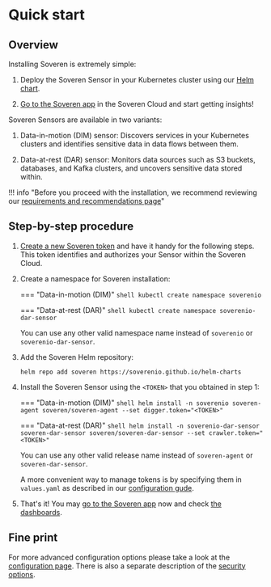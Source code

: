 # Quick start

## Overview

Installing Soveren is extremely simple:

1. Deploy the Soveren Sensor in your Kubernetes cluster using our [Helm chart](https://github.com/soverenio/helm-charts/).

2. [Go to the Soveren app](https://app.soveren.io/) in the Soveren Cloud and start getting insights!

Soveren Sensors are available in two variants:

1. Data-in-motion (DIM) sensor: Discovers services in your Kubernetes clusters and identifies sensitive data in data flows between them.

2. Data-at-rest (DAR) sensor: Monitors data sources such as S3 buckets, databases, and Kafka clusters, and uncovers sensitive data stored within.

!!! info "Before you proceed with the installation, we recommend reviewing our [requirements and recommendations page](../../architecture/infrastructure-fit/)"

## Step-by-step procedure

1. [Create a new Soveren token](../../administration/managing-sensors#creating-sensors) and have it handy for the following steps. This token identifies and authorizes your Sensor within the Soveren Cloud.


2. Create a namespace for Soveren installation:

    === "Data-in-motion (DIM)"
        ```shell
        kubectl create namespace soverenio
        ```

    === "Data-at-rest (DAR)"
        ```shell
        kubectl create namespace soverenio-dar-sensor
        ```

    You can use any other valid namespace name instead of `soverenio` or `soverenio-dar-sensor`.


3. Add the Soveren Helm repository:
    ```shell
    helm repo add soveren https://soverenio.github.io/helm-charts
    ```


4. Install the Soveren Sensor using the `<TOKEN>` that you obtained in step 1:

    === "Data-in-motion (DIM)"
        ```shell
        helm install -n soverenio soveren-agent soveren/soveren-agent --set digger.token="<TOKEN>"
        ```

    === "Data-at-rest (DAR)"
        ```shell
        helm install -n soverenio-dar-sensor soveren-dar-sensor soveren/soveren-dar-sensor --set crawler.token="<TOKEN>"
        ```

    You can use any other valid release name instead of `soveren-agent` or `soveren-dar-sensor`.

    A more convenient way to manage tokens is by specifying them in `values.yaml` as described in our [configuration gude](../../administration/configuring-sensor/#sensor-token).


5. That's it! You may [go to the Soveren app](https://app.soveren.io/) now and check [the dashboards](../../user-guide/overview/).


## Fine print

For more advanced configuration options please take a look at the [configuration page](../../administration/configuring-sensor/). There is also a separate description of the [security options](../../administration/securing-sensor/).